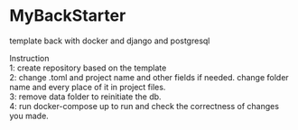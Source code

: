 # MyBackStarter
template back with docker and django and postgresql

Instruction<br/>
1: create repository based on the template<br/>
2: change .toml and project name and other fields if needed. change folder name and every place of it in project files.<br/>
3: remove data folder to reinitiate the db.<br/>
4: run docker-compose up to run and check the correctness of changes you made.
